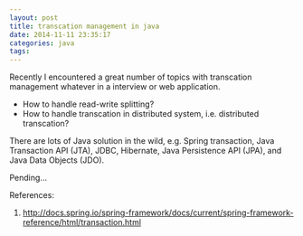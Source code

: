```yaml
---
layout: post
title: transcation management in java
date: 2014-11-11 23:35:17
categories: java
tags:
---
```

Recently I encountered a great number of topics with transcation management whatever in a interview or web application. 

* How to handle read-write splitting?
* How to handle transcation in distributed system, i.e. distributed transcation?

There are lots of Java solution in the wild, e.g. Spring transaction, Java Transaction API (JTA), JDBC, Hibernate, Java Persistence API (JPA), and Java Data Objects (JDO).


Pending...


References:
1. http://docs.spring.io/spring-framework/docs/current/spring-framework-reference/html/transaction.html

